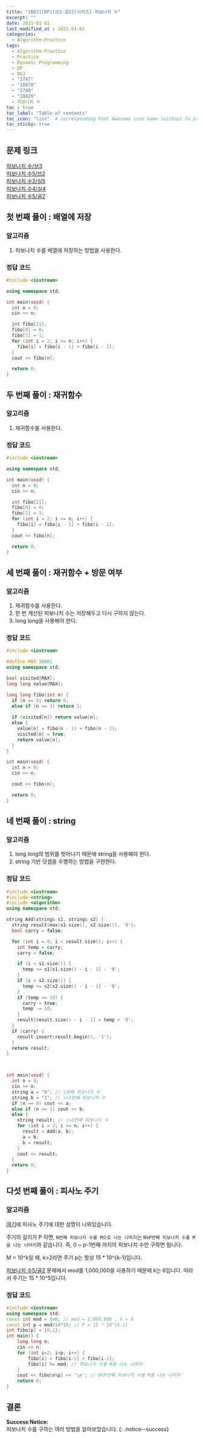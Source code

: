 ```yaml
---
title: "[BOJ][DP][브3-골2][시리즈] 피보나치 수"
excerpt: ""
date: 2021-01-01
last_modified_at : 2021-01-02
categories:
  - Algorithm-Practice
tags:
  - Algorithm-Practice
  - Practice
  - Dynamic Programming
  - DP
  - BOJ
  - "2747"
  - "10870"
  - "2748"
  - "10826"
  - 피보나치 수
toc : true
toc_label: "Table of contents"
toc_icon: "list"  # corresponding Font Awesome icon name (without fa prefix)
toc_sticky: true
---
```


## 문제 링크

[피보나치 수/브3](boj.kr/2747)  
[피보나치 수5/브2](boj.kr/10870)  
[피보나치 수2/실5](boj.kr/2748)  
[피보나치 수4/실4](boj.kr/10826)  
[피보나치 수5/골2](boj.kr/2749)  

## 첫 번째 풀이 : 배열에 저장

### 알고리즘

1. 피보나치 수를 배열에 저장하는 방법을 사용한다.

### 정답 코드

```cpp
#include <iostream>

using namespace std;

int main(void) {
  int n = 0;
  cin >> n;

  int fibo[21];
  fibo[0] = 0;
  fibo[1] = 1;
  for (int i = 2; i <= n; i++) {
    fibo[i] = fibo[i - 1] + fibo[i - 2];
  }
  cout << fibo[n];

  return 0;
}
```

## 두 번째 풀이 : 재귀함수

### 알고리즘

1. 재귀함수를 사용한다.

### 정답 코드

```cpp
#include <iostream>

using namespace std;

int main(void) {
  int n = 0;
  cin >> n;

  int fibo[21];
  fibo[0] = 0;
  fibo[1] = 1;
  for (int i = 2; i <= n; i++) {
    fibo[i] = fibo[i - 1] + fibo[i - 2];
  }
  cout << fibo[n];

  return 0;
}
```

## 세 번째 풀이 : 재귀함수 + 방문 여부

### 알고리즘

1. 재귀함수를 사용한다.
2. 한 번 계산된 피보나치 수는 저장해두고 다시 구하지 않는다.
3. long long을 사용해야 한다. 

### 정답 코드

```cpp
#include <iostream>

#define MAX 10001
using namespace std;

bool visited[MAX];
long long value[MAX];

long long fibo(int n) {
  if (n == 0) return 0;
  else if (n == 1) return 1;
  
  if (visited[n]) return value[n];
  else {
    value[n] = fibo(n - 1) + fibo(n - 2);
    visited[n] = true;
    return value[n];
  }
}

int main(void) {
  int n = 0;
  cin >> n;

  cout << fibo(n);

  return 0;
}
```

## 네 번째 풀이 : string

### 알고리즘

1. long long의 범위를 벗어나기 때문에 string을 사용해야 한다.
2. string 기반 덧셈을 수행하는 방법을 구현한다. 

### 정답 코드

```cpp
#include <iostream>
#include <string>
#include <algorithm>
using namespace std;

string Add(string& s1, string& s2) {
  string result(max(s1.size(), s2.size()), '0');
  bool carry = false;

  for (int i = 0; i < result.size(); i++) {
    int temp = carry;
    carry = false;

    if (i < s1.size()) {
      temp += s1[s1.size() - i - 1] - '0';
    }
    if (i < s2.size()) {
      temp += s2[s2.size() - i - 1] - '0';
    }
    if (temp >= 10) {
      carry = true;
      temp -= 10;
    }
    result[result.size() - i - 1] = temp + '0';
  }
  if (carry) {
    result.insert(result.begin(), '1');
  }
  return result;
}



int main(void) {
  int n = 0;
  cin >> n;
  string a = "0"; // i번째 피보나치 수
  string b = "1"; // i+1번째 피보나치 수
  if (n == 0) cout << a;
  else if (n == 1) cout << b;
  else {
    string result; // i+2번째 피보나치 수
    for (int i = 2; i <= n; i++) {
      result = Add(a, b);
      a = b;
      b = result;
    }
    cout << result;
  }
  return 0;
}
```

## 다섯 번째 풀이 : 피사노 주기

### 알고리즘

[여기](https://www.acmicpc.net/blog/view/28)에 피사노 주기에 대한 설명이 나와있습니다.

주기의 길이가 P 이면, `N번째 피보나치 수를 M으로 나눈 나머지`는 `N%P번째 피보나치 수를 M을 나눈 나머지`와 같습니다. 즉, 0 ~ p-1번째 까지의 피보나치 수만 구하면 됩니다.  

M = 10^k일 때, k>2라면 주기 p는 항상 15 * 10^{k-1}입니다.  

[피보나치 수5/골2](boj.kr/2749) 문제에서 mod를 1,000,000을 사용하기 때문에 k는 6입니다. 따라서 주기는 15 * 10^5입니다.  


### 정답 코드

```cpp
#include <iostream>
using namespace std;
const int mod = 1e6; // mod = 1,000,000 , k = 6
const int p = mod/10*15; // P = 15 * 10^{k-1}
int fibo[p] = {0,1};
int main() {
    long long n;
    cin >> n;
    for (int i=2; i<p; i++) {
        fibo[i] = fibo[i-1] + fibo[i-2];
        fibo[i] %= mod; // 피보나치 수를 M을 나눈 나머지
    }
    cout << fibo[n%p] << '\n'; // N%P번째 피보나치 수를 M을 나눈 나머지
    return 0;
}
```

## 결론

**Success Notice:**  
피보나치 수를 구하는 여러 방법을 알아보았습니다. 
{: .notice--success}
 
